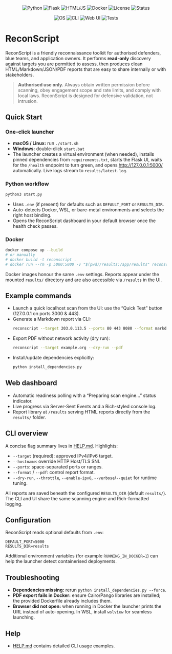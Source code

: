 <p align="center">
  <img src="https://img.shields.io/badge/Language-Python_3.9–3.13-blue?logo=python&logoColor=white" alt="Python">
  <img src="https://img.shields.io/badge/Framework-Flask-green?logo=flask&logoColor=white" alt="Flask">
  <img src="https://img.shields.io/badge/UI-HTML_+_JS-orange?logo=html5&logoColor=white" alt="HTML/JS">
  <img src="https://img.shields.io/badge/Build-Docker_+_Compose-2496ED?logo=docker&logoColor=white" alt="Docker">
  <img src="https://img.shields.io/badge/License-MIT-yellow?logo=open-source-initiative&logoColor=white" alt="License">
  <img src="https://img.shields.io/badge/Status-Active-success?logo=git&logoColor=white" alt="Status">
</p>

<p align="center">
  <img src="https://img.shields.io/badge/OS-Windows_|_Linux_|_macOS-lightgrey?logo=windows&logoColor=white" alt="OS">
  <img src="https://img.shields.io/badge/CLI-Compatible-critical?logo=console&logoColor=white" alt="CLI">
  <img src="https://img.shields.io/badge/Web_UI-Enabled-brightgreen?logo=google-chrome&logoColor=white" alt="Web UI">
  <img src="https://img.shields.io/github/actions/workflow/status/YOUR_GITHUB_USERNAME/ReconScript/tests.yml?label=Tests&logo=githubactions&logoColor=white" alt="Tests">
</p>

# ReconScript

ReconScript is a friendly reconnaissance toolkit for authorised defenders, blue teams, and application owners. It performs **read-only** discovery against targets you are permitted to assess, then produces clean HTML/Markdown/JSON/PDF reports that are easy to share internally or with stakeholders.

> **Authorised use only.** Always obtain written permission before scanning, obey engagement scope and rate limits, and comply with local laws. ReconScript is designed for defensive validation, not intrusion.

## Quick Start

### One-click launcher
- **macOS / Linux:** run `./start.sh`
- **Windows:** double-click `start.bat`
- The launcher creates a virtual environment (when needed), installs pinned dependencies from `requirements.txt`, starts the Flask UI, waits for the `/health` endpoint to turn green, and opens <http://127.0.0.1:5000/> automatically. Live logs stream to `results/latest.log`.

### Python workflow
```bash
python3 start.py
```
- Uses `.env` (if present) for defaults such as `DEFAULT_PORT` or `RESULTS_DIR`.
- Auto-detects Docker, WSL, or bare-metal environments and selects the right host binding.
- Opens the ReconScript dashboard in your default browser once the health check passes.

### Docker
```bash
docker compose up --build
# or manually
# docker build -t reconscript .
# docker run --rm -p 5000:5000 -v "$(pwd)/results:/app/results" reconscript
```
Docker images honour the same `.env` settings. Reports appear under the mounted `results/` directory and are also accessible via `/results` in the UI.

## Example commands
- Launch a quick localhost scan from the UI: use the “Quick Test” button (127.0.0.1 on ports 3000 & 443).
- Generate a Markdown report via CLI:
  ```bash
  reconscript --target 203.0.113.5 --ports 80 443 8080 --format markdown
  ```
- Export PDF without network activity (dry run):
  ```bash
  reconscript --target example.org --dry-run --pdf
  ```
- Install/update dependencies explicitly:
  ```bash
  python install_dependencies.py
  ```

## Web dashboard
- Automatic readiness polling with a “Preparing scan engine…” status indicator.
- Live progress via Server-Sent Events and a Rich-styled console log.
- Report library at `/results` serving HTML reports directly from the `results/` folder.

## CLI overview
A concise flag summary lives in [HELP.md](HELP.md). Highlights:
- `--target` (required): approved IPv4/IPv6 target.
- `--hostname`: override HTTP Host/TLS SNI.
- `--ports`: space-separated ports or ranges.
- `--format` / `--pdf`: control report format.
- `--dry-run`, `--throttle`, `--enable-ipv6`, `--verbose`/`--quiet` for runtime tuning.

All reports are saved beneath the configured `RESULTS_DIR` (default `results/`). The CLI and UI share the same scanning engine and Rich-formatted logging.

## Configuration
ReconScript reads optional defaults from `.env`:
```
DEFAULT_PORT=5000
RESULTS_DIR=results
```
Additional environment variables (for example `RUNNING_IN_DOCKER=1`) can help the launcher detect containerised deployments.

## Troubleshooting
- **Dependencies missing:** rerun `python install_dependencies.py --force`.
- **PDF export fails in Docker:** ensure Cairo/Pango libraries are installed; the provided Dockerfile already includes them.
- **Browser did not open:** when running in Docker the launcher prints the URL instead of auto-opening. In WSL, install `wslview` for seamless launching.

## Help
- [HELP.md](HELP.md) contains detailed CLI usage examples.
